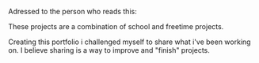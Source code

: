 Adressed to the person who reads this: 

These projects are a combination of school and freetime projects. 

Creating this portfolio i challenged myself to share what i've been working on. I believe sharing is a way to improve and "finish" projects. 
